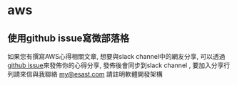 # aws


## 使用github issue寫微部落格
如果您有撰寫AWS心得相關文章, 想要與slack channel中的網友分享, 可以透過[github issue](https://github.com/softnshare/aws/issues)來發佈你的心得分享, 發佈後會同步到slack channel , 要加入分享行列請來信與我聯絡 my@esast.com 請註明軟體開發架構
